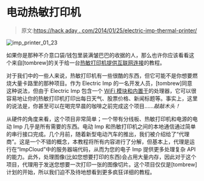 # 电动热敏打印机

> 原文:[https://hack aday . com/2014/01/25/electric-imp-thermal-printer/](https://hackaday.com/2014/01/25/electric-imp-thermal-printer/)

![imp_printer_01_23](../Images/6017e98a15f8b4473cf57ee9fdc57e4f.png)

如果你是那种不介意口袋/钱包里装满皱巴巴的收据的人，那么也许你应该看看这个来自[tombrew]的关于给一台[热敏打印机提供互联网连接](http://www.instructables.com/id/imPrinter-the-electric-imp-wireless-internet-conne/)的教程。

对于我们中的一些人来说，热敏打印机有一些很酷的东西，但它可能不是你想要燃烧大量卡路里的那种项目。作为 Electric Imp 的一名开发人员，[tombrew]同意这种说法，但由于 Electric Imp 包含一个 [WiFi 模块和内置于](http://hackaday.com/2012/05/17/electric-imp-connects-projects-to-the-internet/)的处理器，它可以很容易地让你的热敏打印机打印出每日天气、股票价格、新闻标题等。事实上，这里的说法是，你甚至可以在喝完早晨的咖啡之前完成这个项目……*敲敲木头！*

从硬件的角度来看，这个项目非常简单；一个带有分线板、热敏打印机和电源的电动 Imp 几乎是所有需要的东西。电动 Imp 和热敏打印机之间的本地通信通过简单的串行接口完成。几个月前，随着新型电动汽车的推出，我们被介绍给了“代理商”。这是一个不错的概念，本教程将所有内容进行了分解，但基本上，代理是运行在“ImpCloud”中的服务器端代码，从而为您的电子 Imp 提供更多处理复杂 API 的能力。此外，处理图像(比如您想要打印的东西)会占用大量内存，因此对于这个项目，代理用于发送您想要一次打印一张的图像切片。这个项目仅仅是[tombrew]计划的开始，所以我们迫不及待地想看到更多疯狂详细的教程。